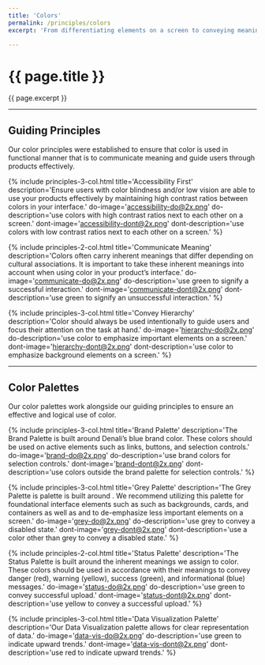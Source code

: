 ```yaml
---
title: 'Colors'
permalink: /principles/colors
excerpt: 'From differentiating elements on a screen to conveying meaning, color plays a key role in creating products with effective interfaces and user experiences.'

---
```


# {{ page.title }}
{{ page.excerpt }}

***

## Guiding Principles
Our color principles were established to ensure that color is used in functional manner that is to communicate meaning and guide users through products effectively.

{% include principles-3-col.html
  title='Accessibility First'
  description='Ensure users with color blindness and/or low vision are able to use your products effectively by maintaining high contrast ratios between colors in your interface.'
  do-image='accessibility-do@2x.png'
  do-description='use colors with high contrast ratios next to each other on a screen.'
  dont-image='accessibility-dont@2x.png'
  dont-description='use colors with low contrast ratios next to each other on a screen.'
%}

{% include principles-2-col.html
  title='Communicate Meaning'
  description='Colors often carry inherent meanings that differ depending on cultural associations. It is important to take these inherent meanings into account when using color in your product’s interface.'
  do-image='communicate-do@2x.png'
  do-description='use green to signify a successful interaction.'
  dont-image='communicate-dont@2x.png'
  dont-description='use green to signify an unsuccessful interaction.'
%}

{% include principles-3-col.html
  title='Convey Hierarchy'
  description='Color should always be used intentionally to guide users and focus their attention on the task at hand.'
  do-image='hierarchy-do@2x.png'
  do-description='use color to emphasize important elements on a screen.'
  dont-image='hierarchy-dont@2x.png'
  dont-description='use color to emphasize background elements on a screen.'
%}

***

## Color Palettes
Our color palettes work alongside our guiding principles to ensure an effective and logical use of color.

{% include principles-3-col.html
  title='Brand Palette'
  description='The Brand Palette is built around Denali’s blue brand color. These colors should be used on active elements such as links, buttons, and selection controls.'
  do-image='brand-do@2x.png'
  do-description='use brand colors for selection controls.'
  dont-image='brand-dont@2x.png'
  dont-description='use colors outside the brand palette for selection controls.'
%}

{% include principles-3-col.html
  title='Grey Palette'
  description='The Grey Palette is palette is built around . We recommend utilizing this palette for foundational interface elements such as such as backgrounds, cards, and containers as well as   and to de-emphasize less important elements on a screen.'
  do-image='grey-do@2x.png'
  do-description='use grey to convey a disabled state.'
  dont-image='grey-dont@2x.png'
  dont-description='use a color other than grey to convey a disabled state.'
%}

{% include principles-2-col.html
  title='Status Palette'
  description='The Status Palette is built around the inherent meanings we assign to color. These colors should be used in accordance with their meanings to convey danger (red), warning (yellow), success (green), and informational (blue) messages.'
  do-image='status-do@2x.png'
  do-description='use green to convey successful upload.'
  dont-image='status-dont@2x.png'
  dont-description='use yellow to convey a successful upload.'
%}

{% include principles-3-col.html
  title='Data Visualization Palette'
  description='Our Data Visualization palette allows for clear representation of data.'
  do-image='data-vis-do@2x.png'
  do-description='use green to indicate upward trends.'
  dont-image='data-vis-dont@2x.png'
  dont-description='use red to indicate upward trends.'
%}
